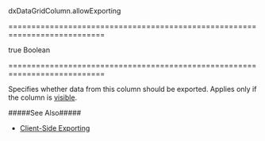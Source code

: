 <!--id-->dxDataGridColumn.allowExporting<!--/id-->
===========================================================================
<!--default-->true<!--/default-->
<!--type-->Boolean<!--/type-->
===========================================================================

<!--shortDescription-->
Specifies whether data from this column should be exported. Applies only if the column is [visible](/Documentation/ApiReference/UI_Widgets/dxDataGrid/Configuration/columns/#visible).
<!--/shortDescription-->

<!--fullDescription-->
#####See Also#####
- [Client-Side Exporting](/Documentation/Guide/Widgets/DataGrid/Client-Side_Exporting/)
<!--/fullDescription-->